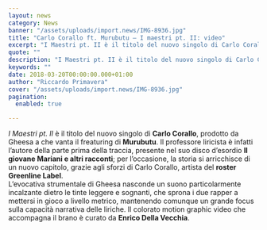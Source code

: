 ```yaml
---
layout: news
category: News
banner: "/assets/uploads/import.news/IMG-8936.jpg"
title: "Carlo Corallo ft. Murubutu – I maestri pt. II: video"
excerpt: "I Maestri pt. II è il titolo del nuovo singolo di Carlo Corallo, prodotto da Gheesa a che vanta il freaturing di Murubutu. Il professore liricista è infatti l’autore della parte prima della traccia, presente nel suo disco d’esordio Il giovane Mariani e altri racconti; per l’occasione, la storia si arricchisce di un nuovo capitolo, [&hellip"
quote: ""
description: "I Maestri pt. II è il titolo del nuovo singolo di Carlo Corallo, prodotto da Gheesa a che vanta il freaturing di Murubutu. Il professore liricista è infatti l’autore della parte prima della traccia, presente nel suo disco d’esordio Il giovane Mariani e altri racconti; per l’occasione, la storia si arricchisce di un nuovo capitolo, [&hellip"
keywords: ""
date: 2018-03-20T00:00:00.000+01:00
author: "Riccardo Primavera"
cover: "/assets/uploads/import.news/IMG-8936.jpg"
pagination:
  enabled: true

---
```


_I Maestri pt. II_ è il titolo del nuovo singolo di **Carlo Corallo**, prodotto da Gheesa a che vanta il freaturing di **Murubutu**. Il professore liricista è infatti l’autore della parte prima della traccia, presente nel suo disco d’esordio **Il** **giovane Mariani e altri racconti**; per l’occasione, la storia si arricchisce di un nuovo capitolo, grazie agli sforzi di Carlo Corallo, artista del **roster Greenline Label**.  
L’evocativa strumentale di Gheesa nasconde un suono particolarmente incalzante dietro le tinte leggere e sognanti, che sprona i due rapper a mettersi in gioco a livello metrico, mantenendo comunque un grande focus sulla capacità narrativa delle liriche. Il colorato motion graphic video che accompagna il brano è curato da **Enrico Della Vecchia**.